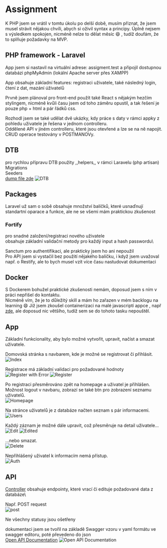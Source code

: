 # Assignment

K PHP jsem se vrátil v tomtu úkolu po delší době, musím přiznat, že jsem musel strávit nějakou chvíli, abych si oživil syntax a principy. Úplně nejsem s výsledkem spokojen, nicméně nelze to dělat měsíc :smile: , tudíž doufám, že to splňuje požadavky na MVP.

## PHP framework - Laravel

App jsem si nastavil na virtuální adrese: assigment.test a připojil dostupnou databázi phpMyAdmin (lokální Apache server přes XAMPP)

App obsahuje základní features: registraci uživatele, také následný login, čtení z dat, mazání úživatelů

Prvně jsem plánoval pro front-end použít také React s nějakým hezčím stylingem, nicméně kvůli času jsem od toho záměru opustil, a tak řešení je pouze php + html a pár řádků css.

Rozhodl jsem se také udělat dvě ukázky, kdy práce s daty v rámci appky z pohledu uživatele je řešena v jednom controlleru.\
Oddělené API v jiném controlleru, které jsou otevřené a lze se na ně napojit. CRUD operace testovány v POSTMANOVy.

## DTB

pro rychlou přípravu DTB použity ,,helpers,, v rámci Laravelu (php artisan)\
Migrations\
Seeders\
[dump file zde](assignment.sql)
![DTB](images/phpmyadmin.png)

## Packages

Laravel už sam o sobě obsahuje množství balíčků, které usnaďnují standartní oparace a funkce, ale ne se všemi mám praktickou zkušenost

### Fortify

pro snadné založení/registraci nového uživatele\
obsahuje základní validační metody pro každý input a hash passwordu\

Sanctum pro authentifikaci, ale prakticky jsem ho ani nepoužil\
Pro API jsem si vystačil bez použití nějakého balíčku, i když jsem uvažoval např. o Restify, ale to bych musel vzít více času nastudovat dokumentaci

## Docker

S Dockerem bohužel praktické zkušenosti nemám, doposud jsem s ním v práci nepřišel do kontaktu.\
Nicméně vím, že je to důležitý skill a mám ho zařazen v mém backlogu na learning :smile:
Již jsem zkoušel containerizaci na malé javascriptí appce , např [zde](https://github.com/Lenny606/dockerlesson), ale doposud nic většího, tudíž sem se do tohoto tasku nepouštěl.

## App

Základní funkcionality, aby bylo možné vytvořit, upravit, načíst a smazat uživatele.

Domovská stránka s navbarem, kde je možné se registrovat či přihlásit.\
![Index](images/index.png)

Registrace má základní validaci pro požadované hodnoty\
![Register with Error](images/register-error.png)
![Register](images/register.png)

Po registraci přesměrováno zpět na homepage a uživatel je přihlášen.\
Možnost logout v navbaru, zobrazí se také btn pro zobrazení seznamu uživatelů.\
![Homepage](images/home.png)

Na stránce uživatelů je z databáze načten seznam s pár informacemi.\
![Users](images/users.png)

Každý záznam je možné dále upravit, což přesměruje na detail uživatele...\
![Edit](images/edit.png)
![Edited](images/edited.png)

...nebo smazat.\
![Delete](images/deleted.png)

Nepřihlášený uživatel k informacím nemá přístup.\
![Auth](images/auth.png)

## API

[Controller](app/Http/Controllers/Api/UsersController.php) obsahuje endpointy, které vrací či edituje požadované data z databáze\

Např. POST request\
![post](images/post.png)

Ne všechny statusy jsou ošetřeny

dokumentaci jsem se tvořil na základě Swagger vzoru v yaml formátu ve swagger editoru, poté převedeno do json\
[Open API Documentation](openapi.json)
![Open API Documentation](images/swagger.png)
